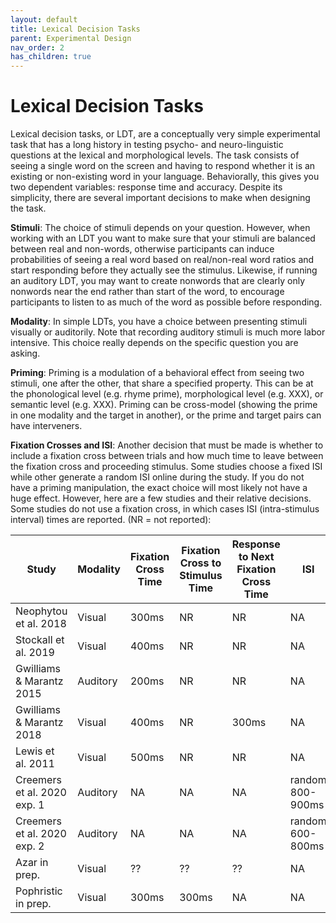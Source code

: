 ```yaml
---
layout: default
title: Lexical Decision Tasks
parent: Experimental Design
nav_order: 2
has_children: true
---
```



# Lexical Decision Tasks

Lexical decision tasks, or LDT, are a conceptually very simple experimental task that has a long history in testing psycho- and neuro-linguistic questions at the lexical and morphological levels. The task consists of seeing a single word on the screen and having to respond whether it is an existing or non-existing word in your language. Behaviorally, this gives you two dependent variables: response time and accuracy. Despite its simplicity, there are several important decisions to make when designing the task.

**Stimuli**: The choice of stimuli depends on your question. However, when working with an LDT you want to make sure that your stimuli are balanced between real and non-words, otherwise participants can induce probabilities of seeing a real word based on real/non-real word ratios and start responding before they actually see the stimulus. Likewise, if running an auditory LDT, you may want to create nonwords that are clearly only nonwords near the end rather than start of the word, to encourage participants to listen to as much of the word as possible before responding.

**Modality**: In simple LDTs, you have a choice between presenting stimuli visually or auditorily. Note that recording auditory stimuli is much more labor intensive. This choice really depends on the specific question you are asking.

**Priming**: Priming is a modulation of a behavioral effect from seeing two stimuli, one after the other, that share a specified property. This can be at the phonological level (e.g. rhyme prime), morphological level (e.g. XXX), or semantic level (e.g. XXX). Priming can be cross-model (showing the prime in one modality and the target in another), or the prime and target pairs can have interveners.

**Fixation Crosses and ISI**: Another decision that must be made is whether to include a fixation cross between trials and how much time to leave between the fixation cross and proceeding stimulus. Some studies choose a fixed ISI while other generate a random ISI online during the study. If you do not have a priming manipulation, the exact choice will most likely not have a huge effect. However, here are a few studies and their relative decisions. Some studies do not use a fixation cross, in which cases ISI (intra-stimulus interval) times are reported. (NR = not reported):

| Study | Modality |Fixation Cross Time | Fixation Cross to Stimulus Time |Response to Next Fixation Cross Time| ISI |
|-------|-----|---------------------|---------------------------------|-----|-----|
|Neophytou et al. 2018|Visual|300ms|NR|NR|NA|
|Stockall et al. 2019|Visual|400ms|NR|NR|NA|
|Gwilliams & Marantz 2015|Auditory|200ms|NR|NR|NA|
|Gwilliams & Marantz 2018|Visual|400ms|NR|300ms|NA|
|Lewis et al. 2011|Visual|500ms|NR|NR|NA|
|Creemers et al. 2020 exp. 1|Auditory|NA|NA|NA|random 800-900ms|
|Creemers et al. 2020 exp. 2|Auditory|NA|NA|NA|random 600-800ms|
|Azar in prep.|Visual|??|??|??|NA|
|Pophristic in prep.|Visual|300ms|300ms|NA|NA|
